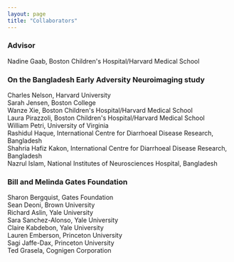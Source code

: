 ```yaml
---
layout: page
title: "Collaborators"
---
```


### Advisor  
Nadine Gaab, Boston Children's Hospital/Harvard Medical School   

### On the Bangladesh Early Adversity Neuroimaging study  
Charles Nelson, Harvard University  
Sarah Jensen, Boston College  
Wanze Xie, Boston Children's Hospital/Harvard Medical School  
Laura Pirazzoli, Boston Children's Hospital/Harvard Medical School  
William Petri, University of Virginia  
Rashidul Haque, International Centre for Diarrhoeal Disease Research, Bangladesh  
Shahria Hafiz Kakon, International Centre for Diarrhoeal Disease Research, Bangladesh  
Nazrul Islam, National Institutes of Neurosciences Hospital, Bangladesh  

### Bill and Melinda Gates Foundation  
Sharon Bergquist, Gates Foundation  
Sean Deoni, Brown University  
Richard Aslin, Yale University  
Sara Sanchez-Alonso, Yale University  
Claire Kabdebon, Yale University  
Lauren Emberson, Princeton University   
Sagi Jaffe-Dax, Princeton University  
Ted Grasela, Cognigen Corporation
  



<!--stackedit_data:
eyJoaXN0b3J5IjpbLTYxOTc0MjMyOCwxODcwOTgyMzI2LDc4Nz
Q2NjY0N119
-->
